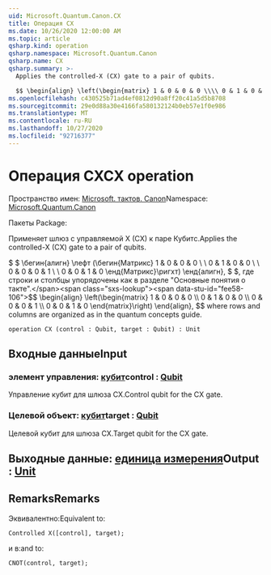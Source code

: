 ```yaml
---
uid: Microsoft.Quantum.Canon.CX
title: Операция CX
ms.date: 10/26/2020 12:00:00 AM
ms.topic: article
qsharp.kind: operation
qsharp.namespace: Microsoft.Quantum.Canon
qsharp.name: CX
qsharp.summary: >-
  Applies the controlled-X (CX) gate to a pair of qubits.

  $$ \begin{align} \left(\begin{matrix} 1 & 0 & 0 & 0 \\\\ 0 & 1 & 0 & 0 \\\\ 0 & 0 & 0 & 1 \\\\ 0 & 0 & 1 & 0 \end{matrix}\right) \end{align}, $$ where rows and columns are organized as in the quantum concepts guide.
ms.openlocfilehash: c430525b71ad4ef0812d90a8ff20c41a5d5b8708
ms.sourcegitcommit: 29e0d88a30e4166fa580132124b0eb57e1f0e986
ms.translationtype: MT
ms.contentlocale: ru-RU
ms.lasthandoff: 10/27/2020
ms.locfileid: "92716377"
---
```

# <a name="cx-operation"></a><span data-ttu-id="fee58-102">Операция CX</span><span class="sxs-lookup"><span data-stu-id="fee58-102">CX operation</span></span>

<span data-ttu-id="fee58-103">Пространство имен: [Microsoft. тактов. Canon](xref:Microsoft.Quantum.Canon)</span><span class="sxs-lookup"><span data-stu-id="fee58-103">Namespace: [Microsoft.Quantum.Canon](xref:Microsoft.Quantum.Canon)</span></span>

<span data-ttu-id="fee58-104">Пакеты [](https://nuget.org/packages/)</span><span class="sxs-lookup"><span data-stu-id="fee58-104">Package: [](https://nuget.org/packages/)</span></span>


<span data-ttu-id="fee58-105">Применяет шлюз с управляемой X (CX) к паре Кубитс.</span><span class="sxs-lookup"><span data-stu-id="fee58-105">Applies the controlled-X (CX) gate to a pair of qubits.</span></span>

<span data-ttu-id="fee58-106">$ $ \бегин{алигн} \лефт (\бегин{Матрикс} 1 & 0 & 0 & 0 \\ \\ 0 & 1 & 0 & 0 \\ \\ 0 & 0 & 0 & 1 \\ \\ 0 & 0 & 1 & 0 \енд{Матрикс}\ригхт) \енд{алигн}, $ $, где строки и столбцы упорядочены как в разделе "Основные понятия о такте".</span><span class="sxs-lookup"><span data-stu-id="fee58-106">$$ \begin{align} \left(\begin{matrix} 1 & 0 & 0 & 0 \\\\ 0 & 1 & 0 & 0 \\\\ 0 & 0 & 0 & 1 \\\\ 0 & 0 & 1 & 0 \end{matrix}\right) \end{align}, $$ where rows and columns are organized as in the quantum concepts guide.</span></span>

```qsharp
operation CX (control : Qubit, target : Qubit) : Unit
```


## <a name="input"></a><span data-ttu-id="fee58-107">Входные данные</span><span class="sxs-lookup"><span data-stu-id="fee58-107">Input</span></span>

### <a name="control--qubit"></a><span data-ttu-id="fee58-108">элемент управления: [кубит](xref:microsoft.quantum.lang-ref.qubit)</span><span class="sxs-lookup"><span data-stu-id="fee58-108">control : [Qubit](xref:microsoft.quantum.lang-ref.qubit)</span></span>

<span data-ttu-id="fee58-109">Управление кубит для шлюза CX.</span><span class="sxs-lookup"><span data-stu-id="fee58-109">Control qubit for the CX gate.</span></span>


### <a name="target--qubit"></a><span data-ttu-id="fee58-110">Целевой объект: [кубит](xref:microsoft.quantum.lang-ref.qubit)</span><span class="sxs-lookup"><span data-stu-id="fee58-110">target : [Qubit](xref:microsoft.quantum.lang-ref.qubit)</span></span>

<span data-ttu-id="fee58-111">Целевой кубит для шлюза CX.</span><span class="sxs-lookup"><span data-stu-id="fee58-111">Target qubit for the CX gate.</span></span>



## <a name="output--unit"></a><span data-ttu-id="fee58-112">Выходные данные: [единица измерения](xref:microsoft.quantum.lang-ref.unit)</span><span class="sxs-lookup"><span data-stu-id="fee58-112">Output : [Unit](xref:microsoft.quantum.lang-ref.unit)</span></span>



## <a name="remarks"></a><span data-ttu-id="fee58-113">Remarks</span><span class="sxs-lookup"><span data-stu-id="fee58-113">Remarks</span></span>

<span data-ttu-id="fee58-114">Эквивалентно:</span><span class="sxs-lookup"><span data-stu-id="fee58-114">Equivalent to:</span></span>

```qsharp
Controlled X([control], target);
```

<span data-ttu-id="fee58-115">и в:</span><span class="sxs-lookup"><span data-stu-id="fee58-115">and to:</span></span>

```qsharp
CNOT(control, target);
```